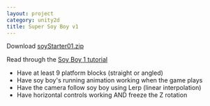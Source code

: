 ```yaml
---
layout: project
category: unity2d
title: Super Soy Boy v1
---
```

Download [soyStarter01.zip](https://drive.google.com/uc?export=download&id=10maJ2dEq6b-oETZyaKWsRXG8yl7ajxLV)

Read through the [Soy Boy 1 tutorial](https://github.com/ohiofi/soyboy1tutorial/blob/master/README.md)

  - Have at least 9 platform blocks (straight or angled)
  - Have soy boy's running animation working when the game plays
  - Have the camera follow soy boy using Lerp (linear interpolation)
  - Have horizontal controls working AND freeze the Z rotation
